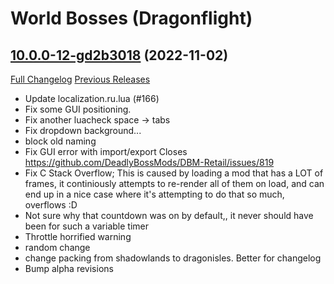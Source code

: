 # <DBM> World Bosses (Dragonflight)

## [10.0.0-12-gd2b3018](https://github.com/DeadlyBossMods/DBM-Retail/tree/d2b3018547b38bdce01035ec6ce41ed322c840fc) (2022-11-02)
[Full Changelog](https://github.com/DeadlyBossMods/DBM-Retail/compare/10.0.0...d2b3018547b38bdce01035ec6ce41ed322c840fc) [Previous Releases](https://github.com/DeadlyBossMods/DBM-Retail/releases)

- Update localization.ru.lua (#166)  
- Fix some GUI positioning.  
- Fix another luacheck space -> tabs  
- Fix dropdown background...  
- block old naming  
- Fix GUI error with import/export Closes https://github.com/DeadlyBossMods/DBM-Retail/issues/819  
- Fix C Stack Overflow; This is caused by loading a mod that has a LOT of frames, it continiously attempts to re-render all of them on load, and can end up in a nice case where it's attempting to do that so much, overflows :D  
- Not sure why that countdown was on by default,, it never should have been for such a variable timer  
- Throttle horrified warning  
- random change  
- change packing from shadowlands to dragonisles. Better for changelog  
- Bump alpha revisions  
